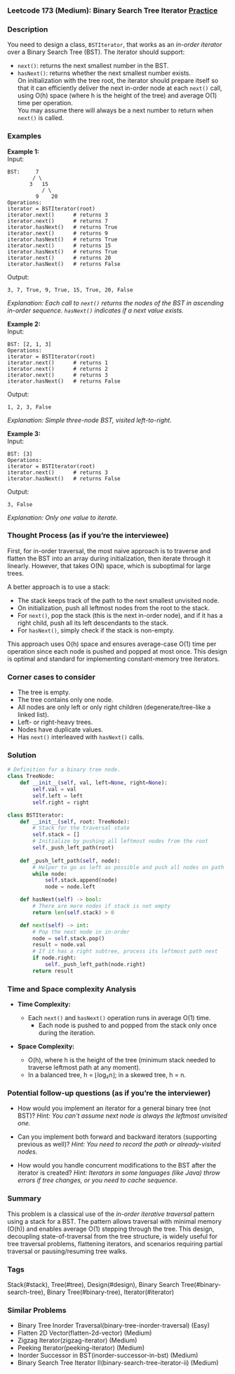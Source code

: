 ### Leetcode 173 (Medium): Binary Search Tree Iterator [Practice](https://leetcode.com/problems/binary-search-tree-iterator)

### Description  
You need to design a class, `BSTIterator`, that works as an *in-order iterator* over a Binary Search Tree (BST). The iterator should support:
- `next()`: returns the next smallest number in the BST.
- `hasNext()`: returns whether the next smallest number exists.  
On initialization with the tree root, the iterator should prepare itself so that it can efficiently deliver the next in-order node at each `next()` call, using O(h) space (where h is the height of the tree) and average O(1) time per operation.  
You may assume there will always be a next number to return when `next()` is called.

### Examples  

**Example 1:**  
Input:  
```
BST:     7
        / \
       3   15
           / \
         9    20
Operations: 
iterator = BSTIterator(root)
iterator.next()      # returns 3
iterator.next()      # returns 7
iterator.hasNext()   # returns True
iterator.next()      # returns 9
iterator.hasNext()   # returns True
iterator.next()      # returns 15
iterator.hasNext()   # returns True
iterator.next()      # returns 20
iterator.hasNext()   # returns False
```
Output:  
```
3, 7, True, 9, True, 15, True, 20, False
```
*Explanation: Each call to `next()` returns the nodes of the BST in ascending in-order sequence. `hasNext()` indicates if a next value exists.*

**Example 2:**  
Input:  
```
BST: [2, 1, 3]
Operations:
iterator = BSTIterator(root)
iterator.next()      # returns 1
iterator.next()      # returns 2
iterator.next()      # returns 3
iterator.hasNext()   # returns False
```
Output:  
```
1, 2, 3, False
```
*Explanation: Simple three-node BST, visited left-to-right.*

**Example 3:**  
Input:  
```
BST: [3]
Operations:
iterator = BSTIterator(root)
iterator.next()      # returns 3
iterator.hasNext()   # returns False
```
Output:  
```
3, False
```
*Explanation: Only one value to iterate.*

### Thought Process (as if you’re the interviewee)  

First, for in-order traversal, the most naive approach is to traverse and flatten the BST into an array during initialization, then iterate through it linearly. However, that takes O(N) space, which is suboptimal for large trees.

A better approach is to use a stack:
- The stack keeps track of the path to the next smallest unvisited node.
- On initialization, push all leftmost nodes from the root to the stack.
- For `next()`, pop the stack (this is the next in-order node), and if it has a right child, push all its left descendants to the stack.
- For `hasNext()`, simply check if the stack is non-empty.

This approach uses O(h) space and ensures average-case O(1) time per operation since each node is pushed and popped at most once. This design is optimal and standard for implementing constant-memory tree iterators.

### Corner cases to consider  
- The tree is empty.
- The tree contains only one node.
- All nodes are only left or only right children (degenerate/tree-like a linked list).
- Left- or right-heavy trees.
- Nodes have duplicate values.
- Has `next()` interleaved with `hasNext()` calls.

### Solution

```python
# Definition for a binary tree node.
class TreeNode:
    def __init__(self, val, left=None, right=None):
        self.val = val
        self.left = left
        self.right = right

class BSTIterator:
    def __init__(self, root: TreeNode):
        # Stack for the traversal state
        self.stack = []
        # Initialize by pushing all leftmost nodes from the root
        self._push_left_path(root)
    
    def _push_left_path(self, node):
        # Helper to go as left as possible and push all nodes on path
        while node:
            self.stack.append(node)
            node = node.left

    def hasNext(self) -> bool:
        # There are more nodes if stack is not empty
        return len(self.stack) > 0

    def next(self) -> int:
        # Pop the next node in in-order
        node = self.stack.pop()
        result = node.val
        # If it has a right subtree, process its leftmost path next
        if node.right:
            self._push_left_path(node.right)
        return result
```

### Time and Space complexity Analysis  

- **Time Complexity:**  
  - Each `next()` and `hasNext()` operation runs in average O(1) time.
    - Each node is pushed to and popped from the stack only once during the iteration.

- **Space Complexity:**  
  - O(h), where h is the height of the tree (minimum stack needed to traverse leftmost path at any moment).
  - In a balanced tree, h = ⌊log₂n⌋; in a skewed tree, h = n.

### Potential follow-up questions (as if you’re the interviewer)  

- How would you implement an iterator for a general binary tree (not BST)?
  *Hint: You can't assume next node is always the leftmost unvisited one.*

- Can you implement both forward and backward iterators (supporting previous as well)?
  *Hint: You need to record the path or already-visited nodes.*

- How would you handle concurrent modifications to the BST after the iterator is created?
  *Hint: Iterators in some languages (like Java) throw errors if tree changes, or you need to cache sequence.*

### Summary
This problem is a classical use of the *in-order iterative traversal* pattern using a stack for a BST. The pattern allows traversal with minimal memory (O(h)) and enables average O(1) stepping through the tree. This design, decoupling state-of-traversal from the tree structure, is widely useful for tree traversal problems, flattening iterators, and scenarios requiring partial traversal or pausing/resuming tree walks.

### Tags
Stack(#stack), Tree(#tree), Design(#design), Binary Search Tree(#binary-search-tree), Binary Tree(#binary-tree), Iterator(#iterator)

### Similar Problems
- Binary Tree Inorder Traversal(binary-tree-inorder-traversal) (Easy)
- Flatten 2D Vector(flatten-2d-vector) (Medium)
- Zigzag Iterator(zigzag-iterator) (Medium)
- Peeking Iterator(peeking-iterator) (Medium)
- Inorder Successor in BST(inorder-successor-in-bst) (Medium)
- Binary Search Tree Iterator II(binary-search-tree-iterator-ii) (Medium)
